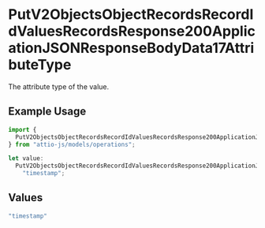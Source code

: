# PutV2ObjectsObjectRecordsRecordIdValuesRecordsResponse200ApplicationJSONResponseBodyData17AttributeType

The attribute type of the value.

## Example Usage

```typescript
import {
  PutV2ObjectsObjectRecordsRecordIdValuesRecordsResponse200ApplicationJSONResponseBodyData17AttributeType,
} from "attio-js/models/operations";

let value:
  PutV2ObjectsObjectRecordsRecordIdValuesRecordsResponse200ApplicationJSONResponseBodyData17AttributeType =
    "timestamp";
```

## Values

```typescript
"timestamp"
```